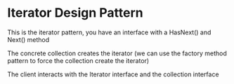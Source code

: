 # Iterator Design Pattern

This is the iterator pattern, you have an interface with a HasNext() and Next() method

The concrete collection creates the iterator (we can use the factory method pattern to force the collection create the iterator)

The client interacts with the Iterator interface and the collection interface
